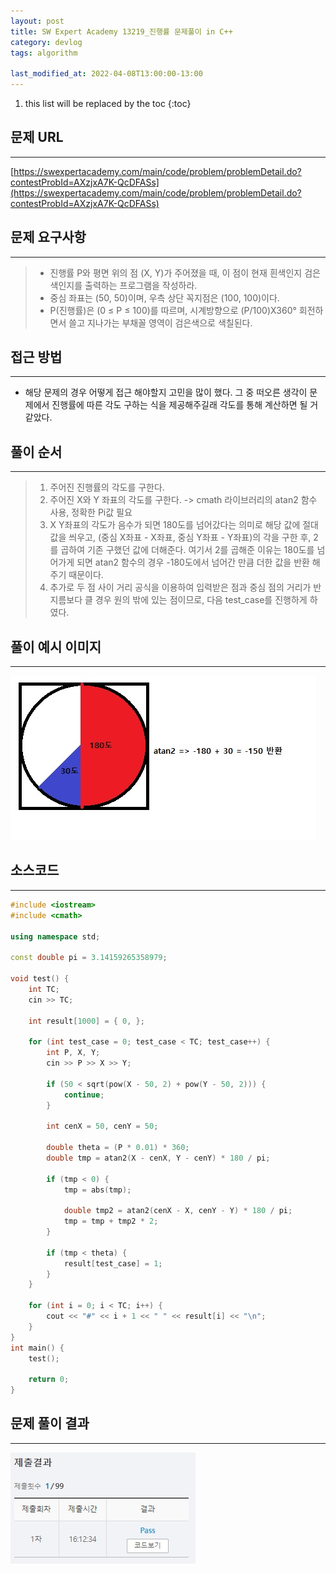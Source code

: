 ```yaml
---
layout: post
title: SW Expert Academy 13219_진행률 문제풀이 in C++
category: devlog
tags: algorithm

last_modified_at: 2022-04-08T13:00:00-13:00
---
```


1. this list will be replaced by the toc
{:toc}

## 문제 URL
---
[https://swexpertacademy.com/main/code/problem/problemDetail.do?contestProbId=AXzjxA7K-QcDFASs](https://swexpertacademy.com/main/code/problem/problemDetail.do?contestProbId=AXzjxA7K-QcDFASs)

## 문제 요구사항
---
> + 진행률 P와 평면 위의 점 (X, Y)가 주어졌을 때, 이 점이 현재 흰색인지 검은색인지를 출력하는 프로그램을 작성하라.
> + 중심 좌표는 (50, 50)이며, 우측 상단 꼭지점은 (100, 100)이다.
> +  P(진행률)은 (0 ≤ P ≤ 100)를 따르며, 시계방향으로 (P/100)X360° 회전하면서 쓸고 지나가는 부채꼴 영역이 검은색으로 색칠된다.

## 접근 방법
---
+ 해당 문제의 경우 어떻게 접근 해야할지 고민을 많이 했다. 그 중 떠오른 생각이 문제에서 진행률에 따른 각도 구하는 식을 제공해주길래 각도를 통해 계산하면 될 거 같았다.

## 풀이 순서
---
> 1. 주어진 진행률의 각도를 구한다.
> 2. 주어진 X와 Y 좌표의 각도를 구한다. -> cmath 라이브러리의 atan2 함수 사용, 정확한 Pi값 필요
> 3. X Y좌표의 각도가 음수가 되면 180도를 넘어갔다는 의미로 해당 값에 절대 값을 씌우고, (중심 X좌표 - X좌표, 중심 Y좌표 - Y좌표)의 각을 구한 후, 2를 곱하여 기존 구했던 값에 더해준다.
여기서 2를 곱해준 이유는 180도를 넘어가게 되면 atan2 함수의 경우 -180도에서 넘어간 만큼 더한 값을 반환 해주기 때문이다.
> 4. 추가로 두 점 사이 거리 공식을 이용하여 입력받은 점과 중심 점의 거리가 반지름보다 클 경우 원의 밖에 있는 점이므로, 다음 test_case를 진행하게 하였다.

## 풀이 예시 이미지
---
<img src="/assets/img/post-img/algorithm/2022-03-29-swea-13219-processing/processing-img.jpg">

## 소스코드
---
~~~c++
#include <iostream>
#include <cmath>
 
using namespace std;
 
const double pi = 3.14159265358979;
 
void test() {
    int TC;
    cin >> TC;
 
    int result[1000] = { 0, };
 
    for (int test_case = 0; test_case < TC; test_case++) {
        int P, X, Y;
        cin >> P >> X >> Y;
 
        if (50 < sqrt(pow(X - 50, 2) + pow(Y - 50, 2))) {
            continue;
        }
 
        int cenX = 50, cenY = 50;
 
        double theta = (P * 0.01) * 360;
        double tmp = atan2(X - cenX, Y - cenY) * 180 / pi;
 
        if (tmp < 0) {
            tmp = abs(tmp);
 
            double tmp2 = atan2(cenX - X, cenY - Y) * 180 / pi;
            tmp = tmp + tmp2 * 2;
        }
 
        if (tmp < theta) {
            result[test_case] = 1;
        }
    }
 
    for (int i = 0; i < TC; i++) {
        cout << "#" << i + 1 << " " << result[i] << "\n";
    }
}
int main() {
    test();
     
    return 0;
}
~~~

## 문제 풀이 결과
---
<img src="/assets/img/post-img/algorithm/2022-03-29-swea-13219-processing/result.jpg">